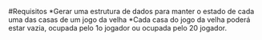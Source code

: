 #Requisitos
*Gerar uma estrutura de dados para manter o estado de cada uma das casas de um jogo da velha
*Cada casa do jogo da velha poderá estar vazia, ocupada pelo 1o jogador ou ocupada pelo 20 jogador.
